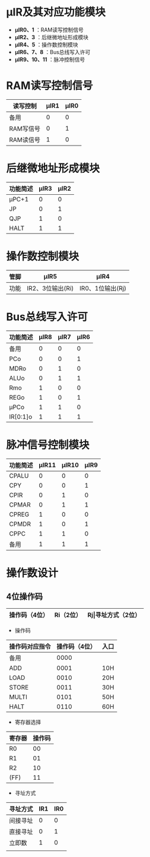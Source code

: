 # μIR及其对应功能模块

* **μIR0、1** ：RAM读写控制信号
* **μIR2、3** ：后继微地址形成模块
* **μIR4、5** ：操作数控制模块
* **μIR6、7、8** ：Bus总线写入许可
* **μIR9、10、11** ：脉冲控制信号

# RAM读写控制信号

| 读写控制  | μIR1 | μIR0 |
| --------- | ---- | ---- |
| 备用      | 0    | 0    |
| RAM写信号 | 0    | 1    |
| RAM读信号 | 1    | 0    |

# 后继微地址形成模块

| 功能简述 | μIR3 | μIR2 |
| -------- | ---- | ---- |
| μPC+1    | 0    | 0    |
| JP       | 0    | 1    |
| QJP      | 1    | 0    |
| HALT     | 1    | 1    |

# 操作数控制模块

| 管脚 | μIR5             | μIR4             |
| ---- | ---------------- | ---------------- |
| 功能 | IR2、3位输出(Ri) | IR0、1位输出(Rj) |

# Bus总线写入许可

| 功能简述 | μIR8 | μIR7 | μIR6 |
| -------- | ---- | ---- | ---- |
| 备用     | 0    | 0    | 0    |
| PCo      | 0    | 0    | 1    |
| MDRo     | 0    | 1    | 0    |
| ALUo     | 0    | 1    | 1    |
| Rmo      | 1    | 0    | 0    |
| REGo     | 1    | 0    | 1    |
| μPCo     | 1    | 1    | 0    |
| IR[0:1]o | 1    | 1    | 1    |

# 脉冲信号控制模块

| 功能简述 | μIR11 | μIR10 | μIR9 |
| -------- | ----- | ----- | ---- |
| CPALU    | 0     | 0     | 0    |
| CPY      | 0     | 0     | 1    |
| CPIR     | 0     | 1     | 0    |
| CPMAR    | 0     | 1     | 1    |
| CPREG    | 1     | 0     | 0    |
| CPMDR    | 1     | 0     | 1    |
| CPPC     | 1     | 1     | 0    |
| 备用     | 1     | 1     | 1    |

# 操作数设计

## 4位操作码

| 操作码（4位） | Ri（2位） | Rj\|寻址方式（2位） |
| ------------- | --------- | ------------------- |

* 操作码

| 操作码对应指令 | 操作码（4位） | 入口 |
| -------------- | ------------- | ---- |
| 备用           | 0000          |      |
| ADD            | 0001          | 10H  |
| LOAD           | 0010          | 20H  |
| STORE          | 0011          | 30H  |
| MULTI          | 0101          | 50H  |
| HALT           | 0110          | 60H  |

* 寄存器选择

| 寄存器 | 操作码 |
| ------ | ------ |
| R0     | 00     |
| R1     | 01     |
| R2     | 10     |
| (FF)   | 11     |

* 寻址方式

| 寻址方式 | IR1  | IR0  |
| -------- | ---- | ---- |
| 间接寻址 | 0    | 0    |
| 直接寻址 | 0    | 1    |
| 立即数   | 1    | 0    |
|          |      |      |


